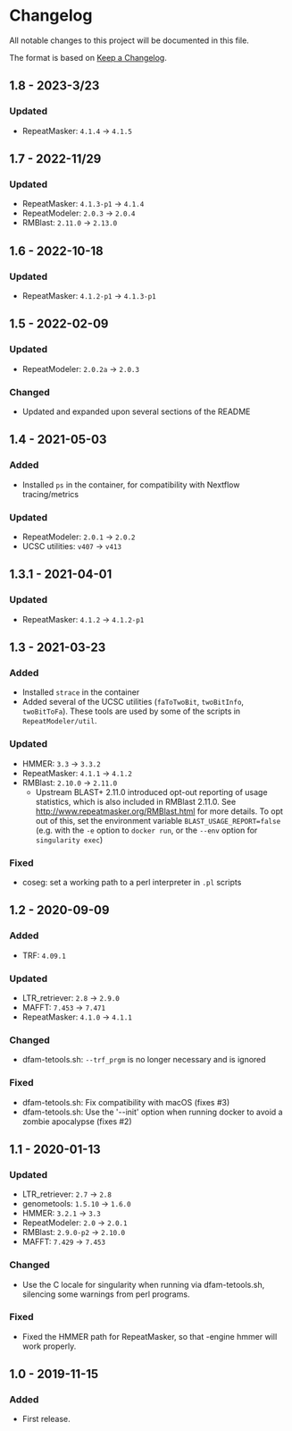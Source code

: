 # Changelog
All notable changes to this project will be documented in this file.

The format is based on [Keep a Changelog](https://keepachangelog.com/en/1.0.0/).

## 1.8 - 2023-3/23
### Updated
- RepeatMasker:  `4.1.4` -> `4.1.5`

## 1.7 - 2022-11/29
### Updated
- RepeatMasker:  `4.1.3-p1` -> `4.1.4`
- RepeatModeler: `2.0.3` -> `2.0.4`
- RMBlast:       `2.11.0` -> `2.13.0`

## 1.6 - 2022-10-18
### Updated
- RepeatMasker: `4.1.2-p1` -> `4.1.3-p1`

## 1.5 - 2022-02-09
### Updated
- RepeatModeler: `2.0.2a` -> `2.0.3`
### Changed
- Updated and expanded upon several sections of the README

## 1.4 - 2021-05-03
### Added
- Installed `ps` in the container, for compatibility with Nextflow tracing/metrics
### Updated
- RepeatModeler: `2.0.1` -> `2.0.2`
- UCSC utilities: `v407` -> `v413`

## 1.3.1 - 2021-04-01
### Updated
- RepeatMasker: `4.1.2` -> `4.1.2-p1`

## 1.3 - 2021-03-23
### Added
- Installed `strace` in the container
- Added several of the UCSC utilities (`faToTwoBit`, `twoBitInfo`, `twoBitToFa`).
  These tools are used by some of the scripts in `RepeatModeler/util`.
### Updated
- HMMER: `3.3` -> `3.3.2`
- RepeatMasker: `4.1.1` -> `4.1.2`
- RMBlast: `2.10.0` -> `2.11.0`
    * Upstream BLAST+ 2.11.0 introduced opt-out reporting of usage statistics,
      which is also included in RMBlast 2.11.0. See
      <http://www.repeatmasker.org/RMBlast.html> for more details. To opt out
      of this, set the environment variable `BLAST_USAGE_REPORT=false` (e.g.
      with the `-e` option to `docker run`, or the `--env` option for
      `singularity exec`)
### Fixed
- coseg: set a working path to a perl interpreter in `.pl` scripts

## 1.2 - 2020-09-09
### Added
- TRF: `4.09.1`
### Updated
- LTR_retriever: `2.8` -> `2.9.0`
- MAFFT: `7.453` -> `7.471`
- RepeatMasker: `4.1.0` -> `4.1.1`
### Changed
- dfam-tetools.sh: `--trf_prgm` is no longer necessary and is ignored
### Fixed
- dfam-tetools.sh: Fix compatibility with macOS (fixes #3)
- dfam-tetools.sh: Use the '--init' option when running docker to avoid a zombie apocalypse (fixes #2)

## 1.1 - 2020-01-13
### Updated
- LTR_retriever: `2.7` -> `2.8`
- genometools: `1.5.10` -> `1.6.0`
- HMMER: `3.2.1` -> `3.3`
- RepeatModeler: `2.0` -> `2.0.1`
- RMBlast: `2.9.0-p2` -> `2.10.0`
- MAFFT: `7.429` -> `7.453`

### Changed
- Use the C locale for singularity when running via dfam-tetools.sh,
  silencing some warnings from perl programs.

### Fixed
- Fixed the HMMER path for RepeatMasker, so that -engine hmmer will work properly.

## 1.0 - 2019-11-15
### Added
- First release.
